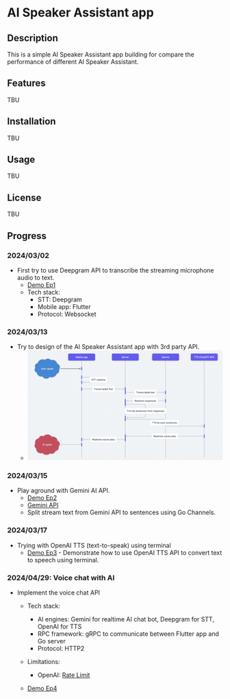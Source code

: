 # AI Speaker Assistant app

## Description
This is a simple AI Speaker Assistant app building for compare the performance of different AI Speaker Assistant.

## Features
TBU

## Installation
TBU

## Usage
TBU

## License
TBU

## Progress

### 2024/03/02
- First try to use Deepgram API to transcribe the streaming microphone audio to text.
    - [Demo Ep1](https://www.youtube.com/watch?v=KA-kzRYfA9I)
    - Tech stack:
        - STT: Deepgram
        - Mobile app: Flutter
        - Protocol: Websocket

### 2024/03/13
- Try to design of the AI Speaker Assistant app with 3rd party API.
    - ![AI assistant app flow](./ai_speaker/assets/imgs/seq_v1.png)

### 2024/03/15
- Play aground with Gemini AI API.
    - [Demo Ep2](https://www.youtube.com/watch?v=3NOhX47xV_M&t=42s)
    - [Gemini API](https://ai.google.dev/docs?_gl=1*1kk9k10*_up*MQ..&gclid=CjwKCAjw48-vBhBbEiwAzqrZVGvmGv6Srbo0VJ5An3y1IBB_Y8r6eZM5yt9ehCaLGewcBUOCyJAAhxoCybAQAvD_BwE)
    - Split stream text from Gemini API to sentences using Go Channels.

### 2024/03/17
- Trying with OpenAI TTS (text-to-speak) using terminal
    - [Demo Ep3](https://youtu.be/M7G_Ws1qgsM?si=hir2If0khgdCRvCf) - Demonstrate how to use OpenAI TTS API to convert text to speech using terminal.

### 2024/04/29: Voice chat with AI
- Implement the voice chat API
    - Tech stack:
        - AI engines: Gemini for realtime AI chat bot, Deepgram for STT, OpenAI for TTS
        - RPC framework: gRPC to communicate between Flutter app and Go server
        - Protocol: HTTP2
    - Limitations:
        - OpenAI: [Rate Limit](https://platform.openai.com/docs/guides/rate-limits/usage-tiers?context=tier-free)
        
    - [Demo Ep4](https://todo)
